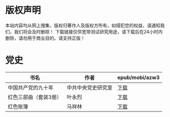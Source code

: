 # 版权声明

本站内容均从网上搜集，版权归著作人及版权方所有，如侵犯您的权益，请通知我们，我们将会及时删除！ 下载链接仅供宽带测试研究用途，请下载后在24小时内删除，请勿用于商业目的。请支持正版！

# 党史

| 书名 | 作者 | epub/mobi/azw3 |
| --- | --- | --- |
| 中国共产党的九十年 | 中共中央党史研究室 | [下载](https://url89.ctfile.com/f/31084289-1356992086-13abd2?p=8866) |
| 红色三部曲（套装3册） | 叶永烈 | [下载](https://url89.ctfile.com/f/31084289-1357008625-ff83ec?p=8866) |
| 红色账簿 | 马祥林 | [下载](https://url89.ctfile.com/f/31084289-1357006660-1bfd15?p=8866) |
